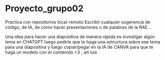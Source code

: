 # Proyecto_grupo02
Practica con repositorios local-remoto
Escribir cualquier sugerencia de código, de IA, de cómo hacer presentaciones o de palabras de la RAE...

Una idea para hacer una diapositiva de manera rápida es investigar algún tema en CHATGPT luego pedirle que te haga una estructura sobre ese tema para una diapositiva y luego copiar/pegar en la IA de CANVA para que te haga un modelo con el contenido <3 ; att luis
